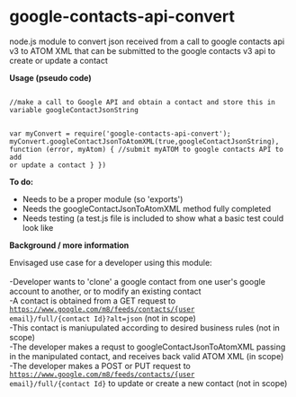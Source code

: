 # google-contacts-api-convert
node.js module to convert json received from a call to google contacts api v3 to ATOM XML that can be submitted to the google contacts v3 api to create or update a contact

<b>Usage (pseudo code)</b>

<code>
//make a call to Google API and obtain a contact and store this in variable googleContactJsonString

var myConvert = require('google-contacts-api-convert');
myConvert.googleContactJsonToAtomXML(true,googleContactJsonString), function (error, myAtom) {
  //submit myATOM to google contacts API to add or update a contact
  }
})
</code>

<b>To do:</b>

<ul><li>Needs to be a proper module (so 'exports')</li>
<li>Needs the googleContactJsonToAtomXML method fully completed</li>
<li>Needs testing (a test.js file is included to show what a basic test could look like</li>
</ul>

<b>Background / more information</b>

Envisaged use case for a developer using this module:<br><br>
-Developer wants to 'clone' a google contact from one user's google account to another, or to modify an existing contact<br>
-A contact is obtained from a GET request to <code>https://www.google.com/m8/feeds/contacts/{user email}/full/{contact Id}?alt=json</code> (not in scope)<br>
-This contact is maniupulated according to desired business rules (not in scope)<br>
-The developer makes a requst to googleContactJsonToAtomXML passing in the manipulated contact, and receives back valid ATOM XML (in scope)<br>
-The developer makes a POST or PUT request to <code>https://www.google.com/m8/feeds/contacts/{user email}/full/{contact Id}</code> to update or create a new contact (not in scope)
